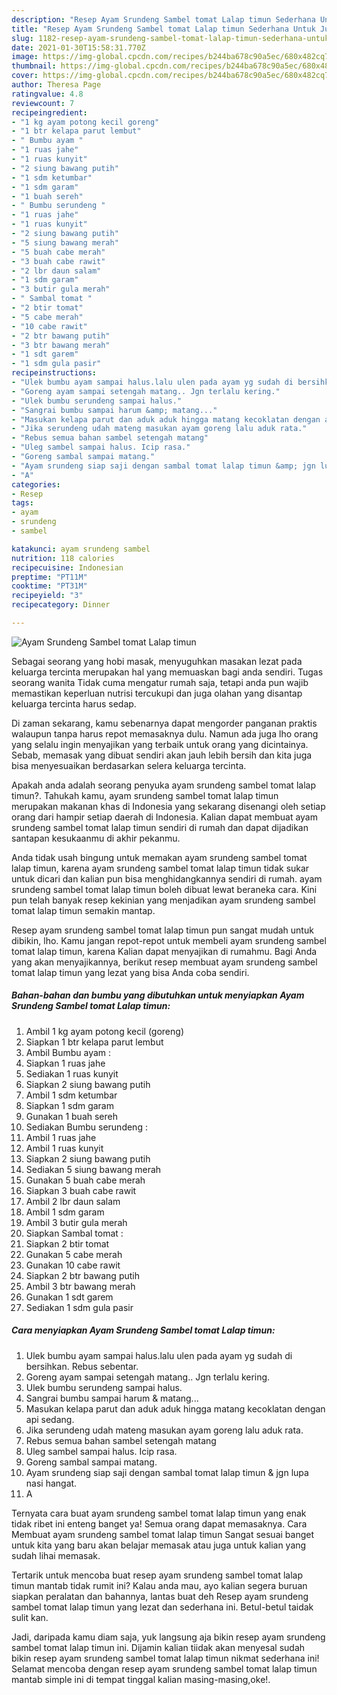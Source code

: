 ```yaml
---
description: "Resep Ayam Srundeng Sambel tomat Lalap timun Sederhana Untuk Jualan"
title: "Resep Ayam Srundeng Sambel tomat Lalap timun Sederhana Untuk Jualan"
slug: 1182-resep-ayam-srundeng-sambel-tomat-lalap-timun-sederhana-untuk-jualan
date: 2021-01-30T15:58:31.770Z
image: https://img-global.cpcdn.com/recipes/b244ba678c90a5ec/680x482cq70/ayam-srundeng-sambel-tomat-lalap-timun-foto-resep-utama.jpg
thumbnail: https://img-global.cpcdn.com/recipes/b244ba678c90a5ec/680x482cq70/ayam-srundeng-sambel-tomat-lalap-timun-foto-resep-utama.jpg
cover: https://img-global.cpcdn.com/recipes/b244ba678c90a5ec/680x482cq70/ayam-srundeng-sambel-tomat-lalap-timun-foto-resep-utama.jpg
author: Theresa Page
ratingvalue: 4.8
reviewcount: 7
recipeingredient:
- "1 kg ayam potong kecil goreng"
- "1 btr kelapa parut lembut"
- " Bumbu ayam "
- "1 ruas jahe"
- "1 ruas kunyit"
- "2 siung bawang putih"
- "1 sdm ketumbar"
- "1 sdm garam"
- "1 buah sereh"
- " Bumbu serundeng "
- "1 ruas jahe"
- "1 ruas kunyit"
- "2 siung bawang putih"
- "5 siung bawang merah"
- "5 buah cabe merah"
- "3 buah cabe rawit"
- "2 lbr daun salam"
- "1 sdm garam"
- "3 butir gula merah"
- " Sambal tomat "
- "2 btir tomat"
- "5 cabe merah"
- "10 cabe rawit"
- "2 btr bawang putih"
- "3 btr bawang merah"
- "1 sdt garem"
- "1 sdm gula pasir"
recipeinstructions:
- "Ulek bumbu ayam sampai halus.lalu ulen pada ayam yg sudah di bersihkan. Rebus sebentar."
- "Goreng ayam sampai setengah matang.. Jgn terlalu kering."
- "Ulek bumbu serundeng sampai halus."
- "Sangrai bumbu sampai harum &amp; matang..."
- "Masukan kelapa parut dan aduk aduk hingga matang kecoklatan dengan api sedang."
- "Jika serundeng udah mateng masukan ayam goreng lalu aduk rata."
- "Rebus semua bahan sambel setengah matang"
- "Uleg sambel sampai halus. Icip rasa."
- "Goreng sambal sampai matang."
- "Ayam srundeng siap saji dengan sambal tomat lalap timun &amp; jgn lupa nasi hangat."
- "A"
categories:
- Resep
tags:
- ayam
- srundeng
- sambel

katakunci: ayam srundeng sambel 
nutrition: 118 calories
recipecuisine: Indonesian
preptime: "PT11M"
cooktime: "PT31M"
recipeyield: "3"
recipecategory: Dinner

---
```



![Ayam Srundeng Sambel tomat Lalap timun](https://img-global.cpcdn.com/recipes/b244ba678c90a5ec/680x482cq70/ayam-srundeng-sambel-tomat-lalap-timun-foto-resep-utama.jpg)

Sebagai seorang yang hobi masak, menyuguhkan masakan lezat pada keluarga tercinta merupakan hal yang memuaskan bagi anda sendiri. Tugas seorang  wanita Tidak cuma mengatur rumah saja, tetapi anda pun wajib memastikan keperluan nutrisi tercukupi dan juga olahan yang disantap keluarga tercinta harus sedap.

Di zaman  sekarang, kamu sebenarnya dapat mengorder panganan praktis walaupun tanpa harus repot memasaknya dulu. Namun ada juga lho orang yang selalu ingin menyajikan yang terbaik untuk orang yang dicintainya. Sebab, memasak yang dibuat sendiri akan jauh lebih bersih dan kita juga bisa menyesuaikan berdasarkan selera keluarga tercinta. 



Apakah anda adalah seorang penyuka ayam srundeng sambel tomat lalap timun?. Tahukah kamu, ayam srundeng sambel tomat lalap timun merupakan makanan khas di Indonesia yang sekarang disenangi oleh setiap orang dari hampir setiap daerah di Indonesia. Kalian dapat membuat ayam srundeng sambel tomat lalap timun sendiri di rumah dan dapat dijadikan santapan kesukaanmu di akhir pekanmu.

Anda tidak usah bingung untuk memakan ayam srundeng sambel tomat lalap timun, karena ayam srundeng sambel tomat lalap timun tidak sukar untuk dicari dan kalian pun bisa menghidangkannya sendiri di rumah. ayam srundeng sambel tomat lalap timun boleh dibuat lewat beraneka cara. Kini pun telah banyak resep kekinian yang menjadikan ayam srundeng sambel tomat lalap timun semakin mantap.

Resep ayam srundeng sambel tomat lalap timun pun sangat mudah untuk dibikin, lho. Kamu jangan repot-repot untuk membeli ayam srundeng sambel tomat lalap timun, karena Kalian dapat menyajikan di rumahmu. Bagi Anda yang akan menyajikannya, berikut resep membuat ayam srundeng sambel tomat lalap timun yang lezat yang bisa Anda coba sendiri.

<!--inarticleads1-->

##### Bahan-bahan dan bumbu yang dibutuhkan untuk menyiapkan Ayam Srundeng Sambel tomat Lalap timun:

1. Ambil 1 kg ayam potong kecil (goreng)
1. Siapkan 1 btr kelapa parut lembut
1. Ambil  Bumbu ayam :
1. Siapkan 1 ruas jahe
1. Sediakan 1 ruas kunyit
1. Siapkan 2 siung bawang putih
1. Ambil 1 sdm ketumbar
1. Siapkan 1 sdm garam
1. Gunakan 1 buah sereh
1. Sediakan  Bumbu serundeng :
1. Ambil 1 ruas jahe
1. Ambil 1 ruas kunyit
1. Siapkan 2 siung bawang putih
1. Sediakan 5 siung bawang merah
1. Gunakan 5 buah cabe merah
1. Siapkan 3 buah cabe rawit
1. Ambil 2 lbr daun salam
1. Ambil 1 sdm garam
1. Ambil 3 butir gula merah
1. Siapkan  Sambal tomat :
1. Siapkan 2 btir tomat
1. Gunakan 5 cabe merah
1. Gunakan 10 cabe rawit
1. Siapkan 2 btr bawang putih
1. Ambil 3 btr bawang merah
1. Gunakan 1 sdt garem
1. Sediakan 1 sdm gula pasir




<!--inarticleads2-->

##### Cara menyiapkan Ayam Srundeng Sambel tomat Lalap timun:

1. Ulek bumbu ayam sampai halus.lalu ulen pada ayam yg sudah di bersihkan. Rebus sebentar.
1. Goreng ayam sampai setengah matang.. Jgn terlalu kering.
1. Ulek bumbu serundeng sampai halus.
1. Sangrai bumbu sampai harum &amp; matang...
1. Masukan kelapa parut dan aduk aduk hingga matang kecoklatan dengan api sedang.
1. Jika serundeng udah mateng masukan ayam goreng lalu aduk rata.
1. Rebus semua bahan sambel setengah matang
1. Uleg sambel sampai halus. Icip rasa.
1. Goreng sambal sampai matang.
1. Ayam srundeng siap saji dengan sambal tomat lalap timun &amp; jgn lupa nasi hangat.
1. A




Ternyata cara buat ayam srundeng sambel tomat lalap timun yang enak tidak ribet ini enteng banget ya! Semua orang dapat memasaknya. Cara Membuat ayam srundeng sambel tomat lalap timun Sangat sesuai banget untuk kita yang baru akan belajar memasak atau juga untuk kalian yang sudah lihai memasak.

Tertarik untuk mencoba buat resep ayam srundeng sambel tomat lalap timun mantab tidak rumit ini? Kalau anda mau, ayo kalian segera buruan siapkan peralatan dan bahannya, lantas buat deh Resep ayam srundeng sambel tomat lalap timun yang lezat dan sederhana ini. Betul-betul taidak sulit kan. 

Jadi, daripada kamu diam saja, yuk langsung aja bikin resep ayam srundeng sambel tomat lalap timun ini. Dijamin kalian tiidak akan menyesal sudah bikin resep ayam srundeng sambel tomat lalap timun nikmat sederhana ini! Selamat mencoba dengan resep ayam srundeng sambel tomat lalap timun mantab simple ini di tempat tinggal kalian masing-masing,oke!.

